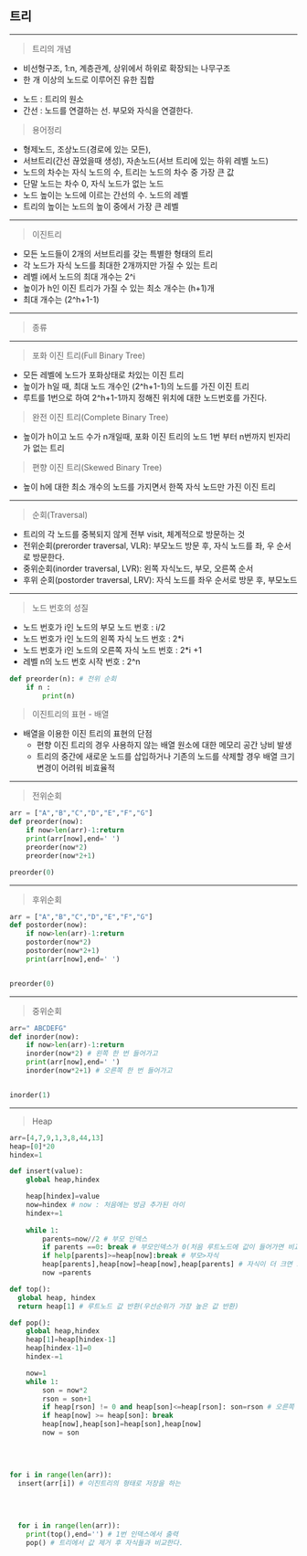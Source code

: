 ## 트리
___
 
> 트리의 개념
- 비선형구조, 1:n, 계층관계, 상위에서 하위로 확장되는 나무구조
- 한 개 이상의 노드로 이루어진 유한 집합

* 노드 : 트리의 원소
* 간선 : 노드를 연결하는 선. 부모와 자식을 연결한다.

> 용어정리
- 형제노드, 조상노드(경로에 있는 모든),
- 서브트리(간선 끊었을때 생성), 자손노드(서브 트리에 있는 하위 레벨 노드)
- 노드의 차수는 자식 노드의 수, 트리는 노드의 차수 중 가장 큰 값
- 단말 노드는 차수 0, 자식 노드가 없는 노드
- 노드 높이는 노드에 이르는 간선의 수. 노드의 레벨
- 트리의 높이는 노드의 높이 중에서 가장 큰 레벨

___
> 이진트리
- 모든 노드들이 2개의 서브트리를 갖는 특별한 형태의 트리
- 각 노드가 자식 노드를 최대한 2개까지만 가질 수 있는 트리
- 레벨 i에서 노드의 최대 개수는 2^i
- 높이가 h인 이진 트리가 가질 수 있는 최소 개수는 (h+1)개
- 최대 개수는 (2^h+1-1)

___
> 종류
___

> 포화 이진 트리(Full Binary Tree)
- 모든 레벨에 노드가 포화상태로 차있는 이진 트리
- 높이가 h일 때, 최대 노드 개수인 (2^h+1-1)의 노드를 가진 이진 트리
- 루트를 1번으로 하여 2^h+1-1까지 정해진 위치에 대한 노드번호를 가진다.

> 완전 이진 트리(Complete Binary Tree)
- 높이가 h이고 노드 수가 n개일때, 포화 이진 트리의 노드 1번 부터 n번까지 빈자리가 없는 트리

> 편향 이진 트리(Skewed Binary Tree)
- 높이 h에 대한 최소 개수의 노드를 가지면서 한쪽 자식 노드만 가진 이진 트리

___
> 순회(Traversal)
- 트리의 각 노드를 중복되지 않게 전부 visit, 체계적으로 방문하는 것
- 전위순회(prerorder traversal, VLR): 부모노드 방문 후, 자식 노드를 좌, 우 순서로 방문한다.
- 중위순회(inorder traversal, LVR): 왼쪽 자식노드, 부모, 오른쪽 순서
- 후위 순회(postorder traversal, LRV): 자식 노드를 좌우 순서로 방문 후, 부모노드

___
> 노드 번호의 성질
- 노드 번호가 i인 노드의 부모 노드 번호 : i/2
- 노드 번호가 i인 노드의 왼쪽 자식 노드 번호 : 2*i
- 노드 번호가 i인 노드의 오른쪽 자식 노드 번호 : 2*i +1
- 레벨 n의 노드 번호 시작 번호 : 2^n

```python
def preorder(n): # 전위 순회
    if n :
        print(n)


```

> 이진트리의 표현 - 배열
* 배열을 이용한 이진 트리의 표현의 단점
    - 편향 이진 트리의 경우 사용하지 않는 배열 원소에 대한 메모리 공간 낭비 발생
    - 트리의 중간에 새로운 노드를 삽입하거나 기존의 노드를 삭제할 경우 배열 크기 변경이 어려워 비효율적


___

> 전위순회
```python
arr = ["A","B","C","D","E","F","G"]
def preorder(now):
    if now>len(arr)-1:return
    print(arr[now],end=' ')
    preorder(now*2)
    preorder(now*2+1)

preorder(0)
```

___

> 후위순회
```python
arr = ["A","B","C","D","E","F","G"]
def postorder(now):
    if now>len(arr)-1:return
    postorder(now*2)
    postorder(now*2+1)
    print(arr[now],end=' ')


preorder(0)
```

___

> 중위순회
```python
arr=" ABCDEFG"
def inorder(now):
    if now>len(arr)-1:return
    inorder(now*2) # 왼쪽 한 번 들어가고
    print(arr[now],end=' ')
    inorder(now*2+1) # 오른쪽 한 번 들어가고


inorder(1)
```

___

> Heap

```python
arr=[4,7,9,1,3,8,44,13]
heap=[0]*20
hindex=1

def insert(value):
    global heap,hindex

    heap[hindex]=value
    now=hindex # now : 처음에는 방금 추가된 아이
    hindex+=1
    
    while 1:
        parents=now//2 # 부모 인덱스
        if parents ==0: break # 부모인덱스가 0(처음 루트노드에 값이 들어가면 비교할 것이 없으니까
        if help[parents]>=heap[now]:break # 부모>자식
        heap[parents],heap[now]=heap[now],heap[parents] # 자식이 더 크면 스왑한다.
        now =parents

def top():
  global heap, hindex
  return heap[1] # 루트노드 값 반환(우선순위가 가장 높은 값 반환)

def pop():
    global heap,hindex
    heap[1]=heap[hindex-1]
    heap[hindex-1]=0
    hindex-=1

    now=1
    while 1:
        son = now*2
        rson = son+1
        if heap[rson] != 0 and heap[son]<=heap[rson]: son=rson # 오른쪽 자식이 있으면, 오른쪽 자식과 왼쪽 자식 비교(부모랑 비교할 대상 정하기) 
        if heap[now] >= heap[son]: break
        heap[now],heap[son]=heap[son],heap[now]
        now = son
        
        
        
        
for i in range(len(arr)):
  insert(arr[i]) # 이진트리의 형태로 저장을 하는

  
  
  
  for i in range(len(arr)):
    print(top(),end='') # 1번 인덱스에서 출력
    pop() # 트리에서 값 제거 후 자식들과 비교한다.
    
    
    


```





